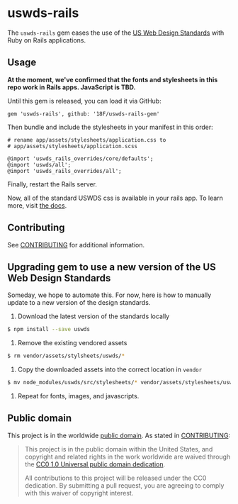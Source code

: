 # uswds-rails

The `uswds-rails` gem eases the use of the [US Web Design Standards](https://github.com/18F/web-design-standards)
with Ruby on Rails applications.

## Usage

**At the moment, we've confirmed that the fonts and stylesheets in this repo
work in Rails apps.  JavaScript is TBD.**

Until this gem is released, you can load it via GitHub:

```
gem 'uswds-rails', github: '18F/uswds-rails-gem'
```

Then bundle and include the stylesheets in your manifest in this order:

```
# rename app/assets/stylesheets/application.css to
# app/assets/stylesheets/application.scss

@import 'uswds_rails_overrides/core/defaults';
@import 'uswds/all';
@import 'uswds_rails_overrides/all';
```

Finally, restart the Rails server.

Now, all of the standard USWDS css is available in your rails app. To learn
more, visit [the docs](https://standards.usa.gov/).

## Contributing

See [CONTRIBUTING](CONTRIBUTING.md) for additional information.

## Upgrading gem to use a new version of the US Web Design Standards

Someday, we hope to automate this. For now, here is how to manually update to a
new version of the design standards.

1. Download the latest version of the standards locally

```bash
$ npm install --save uswds
```

1. Remove the existing vendored assets

```bash
$ rm vendor/assets/stylsheets/uswds/*
```

1. Copy the downloaded assets into the correct location in `vendor`

```bash
$ mv node_modules/uswds/src/stylesheets/* vendor/assets/stylesheets/uswds/
```

1. Repeat for fonts, images, and javascripts.

## Public domain

This project is in the worldwide [public domain](LICENSE.md). As stated in [CONTRIBUTING](CONTRIBUTING.md):

> This project is in the public domain within the United States, and copyright and related rights in the work worldwide are waived through the [CC0 1.0 Universal public domain dedication](https://creativecommons.org/publicdomain/zero/1.0/).
>
> All contributions to this project will be released under the CC0 dedication. By submitting a pull request, you are agreeing to comply with this waiver of copyright interest.
